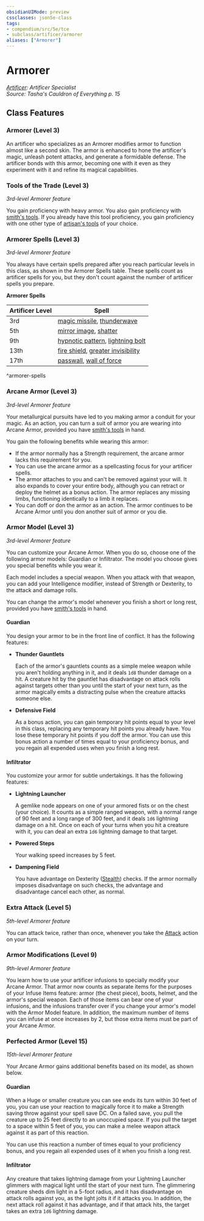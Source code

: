 ```yaml
---
obsidianUIMode: preview
cssclasses: json5e-class
tags:
- compendium/src/5e/tce
- subclass/artificer/armorer
aliases: ["Armorer"]
---
```

# Armorer
*[Artificer](artificer-tce.md): Artificer Specialist*  
*Source: Tasha's Cauldron of Everything p. 15*  


## Class Features

### Armorer (Level 3)

An artificer who specializes as an Armorer modifies armor to function almost like a second skin. The armor is enhanced to hone the artificer's magic, unleash potent attacks, and generate a formidable defense. The artificer bonds with this armor, becoming one with it even as they experiment with it and refine its magical capabilities.

### Tools of the Trade (Level 3)

*3rd-level Armorer feature*

You gain proficiency with heavy armor. You also gain proficiency with [smith's tools](5E2014官方资源/items/smiths-tools.md). If you already have this tool proficiency, you gain proficiency with one other type of [artisan's tools](5E2014官方资源/items/artisans-tools.md) of your choice.

### Armorer Spells (Level 3)

*3rd-level Armorer feature*

You always have certain spells prepared after you reach particular levels in this class, as shown in the Armorer Spells table. These spells count as artificer spells for you, but they don't count against the number of artificer spells you prepare.

**Armorer Spells**

| Artificer Level | Spell |
|-----------------|-------|
| 3rd | [magic missile](5E2014官方资源/spells/magic-missile.md), [thunderwave](5E2014官方资源/spells/thunderwave.md) |
| 5th | [mirror image](5E2014官方资源/spells/mirror-image.md), [shatter](5E2014官方资源/spells/shatter.md) |
| 9th | [hypnotic pattern](5E2014官方资源/spells/hypnotic-pattern.md), [lightning bolt](5E2014官方资源/spells/lightning-bolt.md) |
| 13th | [fire shield](5E2014官方资源/spells/fire-shield.md), [greater invisibility](5E2014官方资源/spells/greater-invisibility.md) |
| 17th | [passwall](5E2014官方资源/spells/passwall.md), [wall of force](5E2014官方资源/spells/wall-of-force.md) |
^armorer-spells

### Arcane Armor (Level 3)

*3rd-level Armorer feature*

Your metallurgical pursuits have led to you making armor a conduit for your magic. As an action, you can turn a suit of armor you are wearing into Arcane Armor, provided you have [smith's tools](5E2014官方资源/items/smiths-tools.md) in hand.

You gain the following benefits while wearing this armor:

- If the armor normally has a Strength requirement, the arcane armor lacks this requirement for you.  
- You can use the arcane armor as a spellcasting focus for your artificer spells.  
- The armor attaches to you and can't be removed against your will. It also expands to cover your entire body, although you can retract or deploy the helmet as a bonus action. The armor replaces any missing limbs, functioning identically to a limb it replaces.  
- You can doff or don the armor as an action. The armor continues to be Arcane Armor until you don another suit of armor or you die.  

### Armor Model (Level 3)

*3rd-level Armorer feature*

You can customize your Arcane Armor. When you do so, choose one of the following armor models: Guardian or Infiltrator. The model you choose gives you special benefits while you wear it.

Each model includes a special weapon. When you attack with that weapon, you can add your Intelligence modifier, instead of Strength or Dexterity, to the attack and damage rolls.

You can change the armor's model whenever you finish a short or long rest, provided you have [smith's tools](5E2014官方资源/items/smiths-tools.md) in hand.

#### Guardian

You design your armor to be in the front line of conflict. It has the following features:

- **Thunder Gauntlets**  

    Each of the armor's gauntlets counts as a simple melee weapon while you aren't holding anything in it, and it deals `1d8` thunder damage on a hit. A creature hit by the gauntlet has disadvantage on attack rolls against targets other than you until the start of your next turn, as the armor magically emits a distracting pulse when the creature attacks someone else.  

- **Defensive Field**  

    As a bonus action, you can gain temporary hit points equal to your level in this class, replacing any temporary hit points you already have. You lose these temporary hit points if you doff the armor. You can use this bonus action a number of times equal to your proficiency bonus, and you regain all expended uses when you finish a long rest.  

#### Infiltrator

You customize your armor for subtle undertakings. It has the following features:

- **Lightning Launcher**  

    A gemlike node appears on one of your armored fists or on the chest (your choice). It counts as a simple ranged weapon, with a normal range of 90 feet and a long range of 300 feet, and it deals `1d6` lightning damage on a hit. Once on each of your turns when you hit a creature with it, you can deal an extra `1d6` lightning damage to that target.  

- **Powered Steps**  

    Your walking speed increases by 5 feet.  

- **Dampening Field**  

    You have advantage on Dexterity ([Stealth](5E2014官方资源/规则/skills.md#Stealth)) checks. If the armor normally imposes disadvantage on such checks, the advantage and disadvantage cancel each other, as normal.  

### Extra Attack (Level 5)

*5th-level Armorer feature*

You can attack twice, rather than once, whenever you take the [Attack](5E2014官方资源/规则/actions.md#Attack) action on your turn.

### Armor Modifications (Level 9)

*9th-level Armorer feature*

You learn how to use your artificer infusions to specially modify your Arcane Armor. That armor now counts as separate items for the purposes of your Infuse Items feature: armor (the chest piece), boots, helmet, and the armor's special weapon. Each of those items can bear one of your infusions, and the infusions transfer over if you change your armor's model with the Armor Model feature. In addition, the maximum number of items you can infuse at once increases by 2, but those extra items must be part of your Arcane Armor.

### Perfected Armor (Level 15)

*15th-level Armorer feature*

Your Arcane Armor gains additional benefits based on its model, as shown below.

#### Guardian

When a Huge or smaller creature you can see ends its turn within 30 feet of you, you can use your reaction to magically force it to make a Strength saving throw against your spell save DC. On a failed save, you pull the creature up to 25 feet directly to an unoccupied space. If you pull the target to a space within 5 feet of you, you can make a melee weapon attack against it as part of this reaction.

You can use this reaction a number of times equal to your proficiency bonus, and you regain all expended uses of it when you finish a long rest.

#### Infiltrator

Any creature that takes lightning damage from your Lightning Launcher glimmers with magical light until the start of your next turn. The glimmering creature sheds dim light in a 5-foot radius, and it has disadvantage on attack rolls against you, as the light jolts it if it attacks you. In addition, the next attack roll against it has advantage, and if that attack hits, the target takes an extra `1d6` lightning damage.